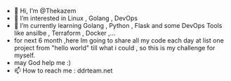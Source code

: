 - 👋 Hi, I’m @Thekazem
- 👀 I’m interested in Linux , Golang , DevOps
- 🌱 I’m currently learning Golang , Python , Flask and some DevOps Tools like ansilbe , Terraform , Docker ,...
- for next 6 month ,here Im going to share all my code each day at list one project from "hello world" till what i could , so this is my challenge for myself.
- may God help me :) 
- 📫 How to reach me : ddrteam.net

<!---
Thekazem/Thekazem is a ✨ special ✨ repository because its `the_kazem.md` (this file) appears on your GitHub profile.
You can click the Preview link to take a look at your changes.
--->
